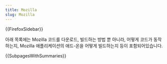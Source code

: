 ```yaml
---
title: Mozilla
slug: Mozilla
---
```


{{FirefoxSidebar}}

아래 목록에는 Mozilla 코드를 다운로드, 빌드하는 방법 뿐 아니라, 어떻게 코드가 동작하는지, Mozilla 애플리케이션의 애드-온을 어떻게 빌드하는지 등이 포함되어있습니다.

{{SubpagesWithSummaries}}
